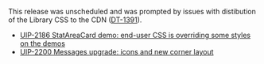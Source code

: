 This release was unscheduled and was prompted by issues with distibution of the Library CSS to the CDN ([DT-1391](https://jira.pingidentity.com/browse/DT-1391)).
- [UIP-2186 StatAreaCard demo: end-user CSS is overriding some styles on the demos](https://jira.pingidentity.com/browse/UIP-2186)
- [UIP-2200 Messages upgrade: icons and new corner layout](https://jira.pingidentity.com/browse/UIP-2200)